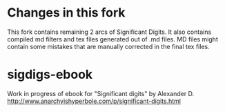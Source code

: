 # Changes in this fork
This fork contains remaining 2 arcs of Significant Digits. It also contains compiled md filters and tex files generated out of .md files. MD files might contain some mistakes that are manually corrected in the final tex files.

# sigdigs-ebook
Work in progress of ebook for "Significant digits" by Alexander D. http://www.anarchyishyperbole.com/p/significant-digits.html

